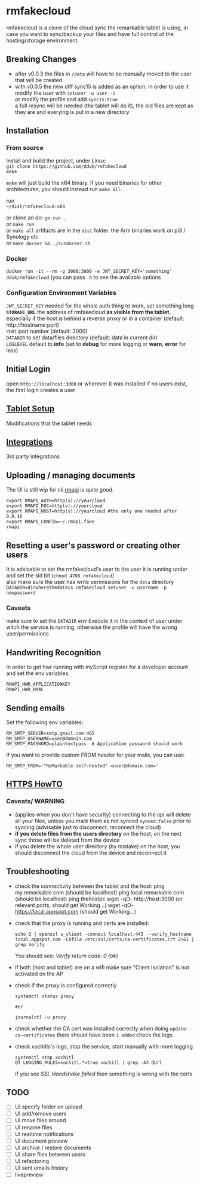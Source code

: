 # rmfakecloud
rmfakecloud is a clone of the cloud sync the remarkable tablet is using, in case you want to sync/backup your files and have full control of the hosting/storage environment.

## Breaking Changes
- after v0.0.3 the files in `/data` will have to be manually moved to the user that will be created
- with v0.0.5 the new diff sync15 is added as an option, in order to use it modify the user with `setuser -u user -s`  
  or modify the profile and add `sync15:true`  
  a full resync will be needed (the tablet will do it), the old files are kept as they are and everying is put in a new directory

## Installation

### From source

Install and build the project, under Linux:  
`git clone https://github.com/ddvk/rmfakecloud`  
`make`

`make` will just build the x64 binary. If you need binaries for other architectures, you should instead run `make all`.

run  
`~/dist/rmfakecloud-x64`

or clone an do: `go run .`  
or `make run`  
or `make all` artifacts are in the `dist` folder. the Arm binaries work on pi3 / Synology etc  
or `make docker && ./rundocker.sh`


### Docker
`docker run -it --rm -p 3000:3000 -e JWT_SECRET_KEY='something' ddvk/rmfakecloud` (you can pass `-h` to see the available options

### Configuration Environment Variables
`JWT_SECRET_KEY` needed for the whole auth thing to work, set something long  
**`STORAGE_URL`** the address of rmfakecloud **as visible from the tablet**, especially if the host is behind a reverse proxy or in a container (default: http://hostname:port)  
`PORT` port number (default: 3000)  
`DATADIR` to set data/files directory (default: data in current dir)  
`LOGLEVEL` default to **info** (set to **debug** for more logging or **warn**, **error** for less)

## Initial Login
open `http://localhost:3000` or wherever it was installed
if no users exist, the first login creates a user

## [Tablet Setup](docs/tablet.md)
Modifications that the tablet needs


## [Integrations](docs/integrations.md)
3rd party integrations

## Uploading / managing documents
The UI is still wip for cli [rmapi](https://github.com/juruen/rmapi) is quite good.
```
export RMAPI_AUTH=http(s)://yourcloud
export RMAPI_DOC=http(s)://yourcloud
export RMAPI_HOST=http(s)://yourcloud #the only one needed after 0.0.16
export RMAPI_CONFIG=~/.rmapi.fake
rmapi
```

## Resetting a user's password or creating other users
It is advisable to set the rmfakecloud's user to the user it is running under and set the sid bit (`chmod 4700 rmfakecloud`)  
also make sure the user has write permissions for the `data` directory
`DATADIR=dirwherethedatais rmfakecloud setuser -u username -p newpassword`

### Caveats
make sure to set the `DATADIR` env
Execute it in the context of user under witch the service is running, otherwise the profile will have the wrong user/permissions

## Handwriting Recognition
In order to get hwr running with myScript register for a developer account and set the env variables: 

`RMAPI_HWR_APPLICATIONKEY`  
`RMAPI_HWR_HMAC`

## Sending emails
Set the following env variables:

```
RM_SMTP_SERVER=smtp.gmail.com:465
RM_SMTP_USERNAME=user@domain.com
RM_SMTP_PASSWORD=plaintextpass  # Application password should work
```

If you want to provide custom FROM header for your mails, you can use:
```
RM_SMTP_FROM='"ReMarkable self-hosted" <user@domain.com>'
```

## [HTTPS HowTO](docs/https.md)

### Caveats/ WARNING
- (applies when you don't have security) connecting to the api will delete all your files, unless you mark them as not synced `synced:false` prior to syncing (advisable just to disconnect, reconnect the cloud)
- **if you delete files from the users directory** on the host, on the next sync those will be deleted from the device
- if you delete the whole user directory (by mistake) on the host, you should disconnect the cloud from the device and reconnect it

## Troubleshooting
- check the connectivity between the tablet and the host:
    ping my.remarkable.com (should be localhost)
    ping local.remarkable.com (should be localhost)
    ping thehostpc
    wget -qO- http://host:3000 (or relevant ports, should get Working...)
    wget -qO- https://local.appspot.com (should get Working...)
    
- check that the proxy is running and certs are installed:
    ```
    echo Q | openssl s_client -connect localhost:443  -verify_hostname local.appspot.com -CAfile /etc/ssl/certs/ca-certificates.crt 2>&1 | grep Verify
    ```
    You should see: *Verify return code: 0 (ok)*

- if both (host and tablet) are on a wifi make sure "Client Isolation" is not activated on the AP

- check if the proxy is configured correctly
    ```
    systemctl status proxy

    #or

    journalctl -u proxy
    ```
- check whether the CA cert was installed correctly
    when doing `update-ca-certificates` there should have been `1 added`
    check the logs

- check xochitls's logs, stop the service, start manually with more logging
    ```
    systemctl stop xochitl
    QT_LOGGING_RULES=xochitl.*=true xochitl | grep -A3 QUrl

    ```
    if you see *SSL Handshake failed* then something is wrong with the certs

## TODO
- [ ] UI specify folder on upload
- [ ] UI add/remove users
- [ ] UI move files around
- [ ] UI rename files
- [ ] UI realtime notifications
- [ ] UI document preview
- [ ] UI archive / restore documents
- [ ] UI share files between users
- [ ] UI refactoring
- [ ] UI sent emails history
- [ ] livepreview

